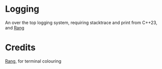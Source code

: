 # Logging
An over the top logging system, requiring stacktrace and print from C++23, and [Rang](https://github.com/agauniyal/rang)

# Credits
[Rang](https://github.com/agauniyal/rang), for terminal colouring
